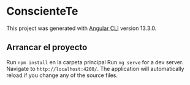 # ConscienteTe

This project was generated with [Angular CLI](https://github.com/angular/angular-cli) version 13.3.0.

## Arrancar el proyecto
Run `npm install` en la carpeta principal
Run `ng serve` for a dev server. Navigate to `http://localhost:4200/`. The application will automatically reload if you change any of the source files.
